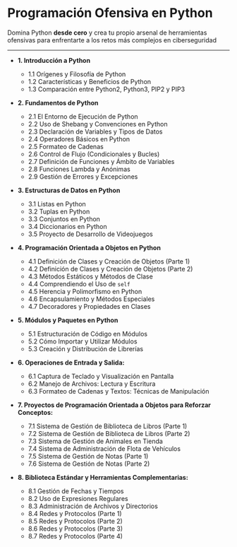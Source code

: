 # Programación Ofensiva en Python

Domina Python **desde cero** y crea tu propio arsenal de herramientas ofensivas para enfrentarte a los retos más complejos en ciberseguridad

---
- **1. Introducción a Python**
    
    - 1.1 Orígenes y Filosofía de Python
    - 1.2 Características y Beneficios de Python
    - 1.3 Comparación entre Python2, Python3, PIP2 y PIP3
- **2. Fundamentos de Python**
    
    - 2.1 El Entorno de Ejecución de Python
    - 2.2 Uso de Shebang y Convenciones en Python
    - 2.3 Declaración de Variables y Tipos de Datos
    - 2.4 Operadores Básicos en Python
    - 2.5 Formateo de Cadenas
    - 2.6 Control de Flujo (Condicionales y Bucles)
    - 2.7 Definición de Funciones y Ámbito de Variables
    - 2.8 Funciones Lambda y Anónimas
    - 2.9 Gestión de Errores y Excepciones
- **3. Estructuras de Datos en Python**
    
    - 3.1 Listas en Python
    - 3.2 Tuplas en Python
    - 3.3 Conjuntos en Python
    - 3.4 Diccionarios en Python
    - 3.5 Proyecto de Desarrollo de Videojuegos
- **4. Programación Orientada a Objetos en Python**
	- 4.1 Definición de Clases y Creación de Objetos (Parte 1)
	- 4.2 Definición de Clases y Creación de Objetos (Parte 2)
	- 4.3 Métodos Estáticos y Métodos de Clase
	- 4.4 Comprendiendo el Uso de `self`
	- 4.5 Herencia y Polimorfismo en Python
	- 4.6 Encapsulamiento y Métodos Especiales
	- 4.7 Decoradores y Propiedades en Clases
- **5. Módulos y Paquetes en Python**
	- 5.1 Estructuración de Código en Módulos
	- 5.2 Cómo Importar y Utilizar Módulos
	- 5.3 Creación y Distribución de Librerías
- **6. Operaciones de Entrada y Salida:**
	- 6.1 Captura de Teclado y Visualización en Pantalla
	- 6.2 Manejo de Archivos: Lectura y Escritura
	- 6.3 Formateo de Cadenas y Textos: Técnicas de Manipulación
- **7. Proyectos de Programación Orientada a Objetos para Reforzar Conceptos:**
	- 7.1 Sistema de Gestión de Biblioteca de Libros (Parte 1)
	- 7.2 Sistema de Gestión de Biblioteca de Libros (Parte 2)
	- 7.3 Sistema de Gestión de Animales en Tienda
	- 7.4 Sistema de Administración de Flota de Vehículos
	- 7.5 Sistema de Gestión de Notas (Parte 1)
	- 7.6 Sistema de Gestión de Notas (Parte 2)
- **8. Biblioteca Estándar y Herramientas Complementarias:**
	- 8.1 Gestión de Fechas y Tiempos
	- 8.2 Uso de Expresiones Regulares
	- 8.3 Administración de Archivos y Directorios
	- 8.4 Redes y Protocolos (Parte 1)
	- 8.5 Redes y Protocolos (Parte 2)
	- 8.6 Redes y Protocolos (Parte 3)
	- 8.7 Redes y Protocolos (Parte 4)